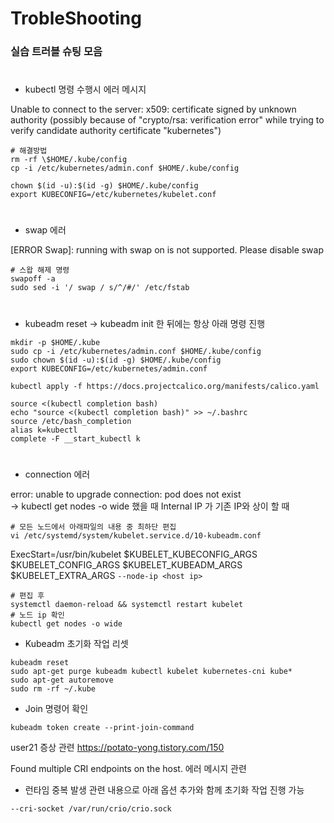 # TrobleShooting

### 실습 트러블 슈팅 모음  
#
* kubectl 명령 수행시 에러 메시지  


Unable to connect to the server: x509: certificate signed by unknown authority (possibly because of "crypto/rsa: verification error" while trying to verify candidate authority certificate "kubernetes")
```
# 해결방법
rm -rf \$HOME/.kube/config
cp -i /etc/kubernetes/admin.conf $HOME/.kube/config
```
```
chown $(id -u):$(id -g) $HOME/.kube/config
export KUBECONFIG=/etc/kubernetes/kubelet.conf
```
#
* swap 에러  


[ERROR Swap]: running with swap on is not supported. Please disable swap
```
# 스왑 해제 명령
swapoff -a
sudo sed -i '/ swap / s/^/#/' /etc/fstab
```
#
* kubeadm reset -> kubeadm init 한 뒤에는 항상 아래 명령 진행
```
mkdir -p $HOME/.kube
sudo cp -i /etc/kubernetes/admin.conf $HOME/.kube/config
sudo chown $(id -u):$(id -g) $HOME/.kube/config
export KUBECONFIG=/etc/kubernetes/admin.conf
```
```
kubectl apply -f https://docs.projectcalico.org/manifests/calico.yaml
```
```
source <(kubectl completion bash)
echo "source <(kubectl completion bash)" >> ~/.bashrc
source /etc/bash_completion
alias k=kubectl
complete -F __start_kubectl k
```

#
* connection 에러  

error: unable to upgrade connection: pod does not exist  
-> kubectl get nodes -o wide 했을 때 Internal IP 가 기존 IP와 상이 할 때
```
# 모든 노드에서 아래파일의 내용 중 최하단 편집
vi /etc/systemd/system/kubelet.service.d/10-kubeadm.conf
```
ExecStart=/usr/bin/kubelet $KUBELET_KUBECONFIG_ARGS $KUBELET_CONFIG_ARGS $KUBELET_KUBEADM_ARGS $KUBELET_EXTRA_ARGS `--node-ip <host ip>`

```
# 편집 후
systemctl daemon-reload && systemctl restart kubelet
# 노드 ip 확인
kubectl get nodes -o wide
```

* Kubeadm 초기화 작업 리셋
```
kubeadm reset 
sudo apt-get purge kubeadm kubectl kubelet kubernetes-cni kube* 
sudo apt-get autoremove
sudo rm -rf ~/.kube
```

* Join 명령어 확인
```
kubeadm token create --print-join-command 
```

user21 증상 관련
https://potato-yong.tistory.com/150


Found multiple CRI endpoints on the host. 에러 메시지 관련
 - 런타임 중복 발생 관련 내용으로 아래 옵션 추가와 함께 초기화 작업 진행 가능
```
--cri-socket /var/run/crio/crio.sock 
```
